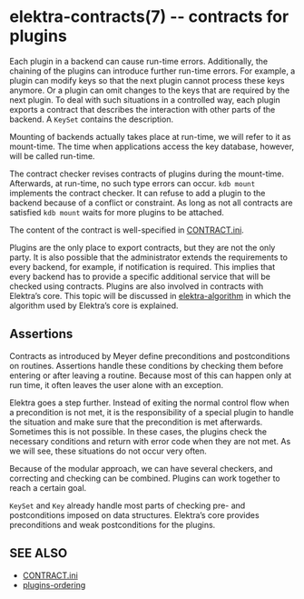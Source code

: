elektra-contracts(7) -- contracts for plugins
=============================================

Each plugin in a backend can cause run-time errors.  Additionally,
the chaining of the plugins can introduce further run-time errors.
For example, a plugin can modify keys so that the next plugin cannot
process these keys anymore.  Or a plugin can omit changes to the keys
that are required by the next plugin.  To deal with such situations in
a controlled way, each plugin exports a contract that describes
the interaction with other parts of the backend.  A `KeySet` contains
the description.

Mounting of backends actually takes place at run-time, we will refer
to it as mount-time.  The time when applications access the key
database, however, will be called run-time.

The contract checker revises contracts of plugins during the
mount-time.  Afterwards, at run-time, no such type errors can occur.
`kdb mount` implements the contract checker.  It can refuse to add a
plugin to the backend because of a conflict or constraint.  As long as
not all contracts are satisfied `kdb mount` waits for more plugins to
be attached.

The content of the contract is well-specified in
[CONTRACT.ini](/doc/CONTRACT.ini).


Plugins are the only place to export contracts, but they are not the only
party. It is also possible that the administrator extends the requirements
to every backend, for example, if notification is required.  This implies
that every backend has to provide a specific additional service that
will be checked using contracts.  Plugins are also involved in contracts
with Elektra’s core. This topic will be discussed in
[elektra-algorithm](/doc/dev/algorithm.md)
in which the algorithm used by Elektra’s core is explained.

## Assertions

Contracts as introduced by Meyer define
preconditions and postconditions on routines.
Assertions handle these conditions by checking them before entering or
after leaving a routine. Because most of this can happen only at run
time, it often leaves the user
alone with an exception.

Elektra goes a step further. Instead of exiting the normal control flow
when a precondition is not met, it is the responsibility of a special
plugin to handle the situation and make sure that the precondition is met
afterwards.  Sometimes this is not possible. In these cases, the plugins
check the necessary conditions and return with error code when they are
not met.  As we will see, these situations do not occur very often.

Because of the modular approach, we can have several checkers, and
correcting and checking can be combined.  Plugins can work together to
reach a certain goal.

`KeySet` and `Key` already handle most parts of checking pre- and
postconditions imposed on data structures.  Elektra’s core provides
preconditions and weak postconditions for the plugins.

## SEE ALSO

- [CONTRACT.ini](/doc/CONTRACT.ini)
- [plugins-ordering](/doc/dev/plugins-ordering.md)
